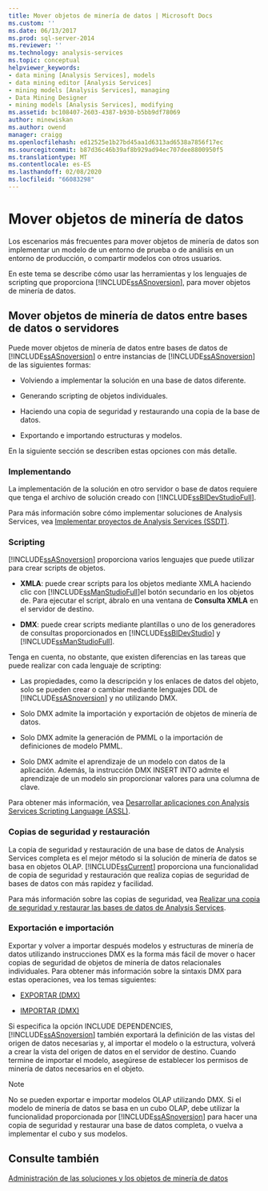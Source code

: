```yaml
---
title: Mover objetos de minería de datos | Microsoft Docs
ms.custom: ''
ms.date: 06/13/2017
ms.prod: sql-server-2014
ms.reviewer: ''
ms.technology: analysis-services
ms.topic: conceptual
helpviewer_keywords:
- data mining [Analysis Services], models
- data mining editor [Analysis Services]
- mining models [Analysis Services], managing
- Data Mining Designer
- mining models [Analysis Services], modifying
ms.assetid: bc108407-2603-4387-b930-b5bb9df78069
author: minewiskan
ms.author: owend
manager: craigg
ms.openlocfilehash: ed12525e1b27bd45aa1d6313ad6538a7856f17ec
ms.sourcegitcommit: b87d36c46b39af8b929ad94ec707dee8800950f5
ms.translationtype: MT
ms.contentlocale: es-ES
ms.lasthandoff: 02/08/2020
ms.locfileid: "66083298"
---
```

# <a name="moving-data-mining-objects"></a>Mover objetos de minería de datos
  Los escenarios más frecuentes para mover objetos de minería de datos son implementar un modelo de un entorno de prueba o de análisis en un entorno de producción, o compartir modelos con otros usuarios.  
  
 En este tema se describe cómo usar las herramientas y los lenguajes de scripting que proporciona [!INCLUDE[ssASnoversion](../../includes/ssasnoversion-md.md)], para mover objetos de minería de datos.  
  
## <a name="moving-data-mining-objects-between-databases-or-servers"></a>Mover objetos de minería de datos entre bases de datos o servidores  
 Puede mover objetos de minería de datos entre bases de datos de [!INCLUDE[ssASnoversion](../../includes/ssasnoversion-md.md)] o entre instancias de [!INCLUDE[ssASnoversion](../../includes/ssasnoversion-md.md)] de las siguientes formas:  
  
-   Volviendo a implementar la solución en una base de datos diferente.  
  
-   Generando scripting de objetos individuales.  
  
-   Haciendo una copia de seguridad y restaurando una copia de la base de datos.  
  
-   Exportando e importando estructuras y modelos.  
  
 En la siguiente sección se describen estas opciones con más detalle.  
  
### <a name="deploying"></a>Implementando  
 La implementación de la solución en otro servidor o base de datos requiere que tenga el archivo de solución creado con [!INCLUDE[ssBIDevStudioFull](../../includes/ssbidevstudiofull-md.md)].  
  
 Para más información sobre cómo implementar soluciones de Analysis Services, vea [Implementar proyectos de Analysis Services &#40;SSDT&#41;](../multidimensional-models/deploy-analysis-services-projects-ssdt.md).  
  
### <a name="scripting"></a>Scripting  
 
  [!INCLUDE[ssASnoversion](../../includes/ssasnoversion-md.md)] proporciona varios lenguajes que puede utilizar para crear scripts de objetos.  
  
-   **XMLA**: puede crear scripts para los objetos mediante XMLA haciendo clic con [!INCLUDE[ssManStudioFull](../../includes/ssmanstudiofull-md.md)]el botón secundario en los objetos de. Para ejecutar el script, ábralo en una ventana de **Consulta XMLA** en el servidor de destino.  
  
-   **DMX**: puede crear scripts mediante plantillas o uno de los generadores de consultas proporcionados en [!INCLUDE[ssBIDevStudio](../../includes/ssbidevstudio-md.md)] y [!INCLUDE[ssManStudioFull](../../includes/ssmanstudiofull-md.md)].  
  
 Tenga en cuenta, no obstante, que existen diferencias en las tareas que puede realizar con cada lenguaje de scripting:  
  
-   Las propiedades, como la descripción y los enlaces de datos del objeto, solo se pueden crear o cambiar mediante lenguajes DDL de [!INCLUDE[ssASnoversion](../../includes/ssasnoversion-md.md)] y no utilizando DMX.  
  
-   Solo DMX admite la importación y exportación de objetos de minería de datos.  
  
-   Solo DMX admite la generación de PMML o la importación de definiciones de modelo PMML.  
  
-   Solo DMX admite el aprendizaje de un modelo con datos de la aplicación. Además, la instrucción DMX INSERT INTO admite el aprendizaje de un modelo sin proporcionar valores para una columna de clave.  
  
 Para obtener más información, vea [Desarrollar aplicaciones con Analysis Services Scripting Language &#40;ASSL&#41;](../multidimensional-models/scripting-language-assl/developing-with-analysis-services-scripting-language-assl.md).  
  
### <a name="backup-and-restore"></a>Copias de seguridad y restauración  
 La copia de seguridad y restauración de una base de datos de Analysis Services completa es el mejor método si la solución de minería de datos se basa en objetos OLAP. 
  [!INCLUDE[ssCurrent](../../includes/sscurrent-md.md)] proporciona una funcionalidad de copia de seguridad y restauración que realiza copias de seguridad de bases de datos con más rapidez y facilidad.  
  
 Para más información sobre las copias de seguridad, vea [Realizar una copia de seguridad y restaurar las bases de datos de Analysis Services](../multidimensional-models/backup-and-restore-of-analysis-services-databases.md).  
  
### <a name="exporting-and-importing"></a>Exportación e importación  
 Exportar y volver a importar después modelos y estructuras de minería de datos utilizando instrucciones DMX es la forma más fácil de mover o hacer copias de seguridad de objetos de minería de datos relacionales individuales. Para obtener más información sobre la sintaxis DMX para estas operaciones, vea los temas siguientes:  
  
-   [EXPORTAR &#40;DMX&#41;](/sql/dmx/export-dmx)  
  
-   [IMPORTAR &#40;DMX&#41;](/sql/dmx/import-dmx)  
  
 Si especifica la opción INCLUDE DEPENDENCIES, [!INCLUDE[ssASnoversion](../../includes/ssasnoversion-md.md)] también exportará la definición de las vistas del origen de datos necesarias y, al importar el modelo o la estructura, volverá a crear la vista del origen de datos en el servidor de destino. Cuando termine de importar el modelo, asegúrese de establecer los permisos de minería de datos necesarios en el objeto.  
  
> [!NOTE]  
>  No se pueden exportar e importar modelos OLAP utilizando DMX. Si el modelo de minería de datos se basa en un cubo OLAP, debe utilizar la funcionalidad proporcionada por [!INCLUDE[ssASnoversion](../../includes/ssasnoversion-md.md)] para hacer una copia de seguridad y restaurar una base de datos completa, o vuelva a implementar el cubo y sus modelos.  
  
## <a name="see-also"></a>Consulte también  
 [Administración de las soluciones y los objetos de minería de datos](management-of-data-mining-solutions-and-objects.md)  
  
  
